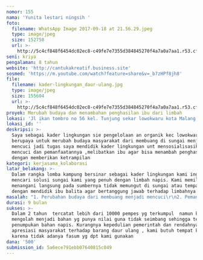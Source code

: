```yaml
---
nomor: 155
nama: 'Yunita lestari ningsih '
foto:
  filename: WhatsApp Image 2017-09-18 at 21.56.29.jpeg
  type: image/jpeg
  size: 152758
  url: >-
    http://5c4cf848f6454dc02ec8-c49fe7e7355d384845270f4a7a0a7aa1.r53.cf2.rackcdn.com/509b754c-55b3-4c73-ba95-230f02dcc407/WhatsApp%20Image%202017-09-18%20at%2021.56.29.jpeg
seni: kriya
pengalaman: 8 tahun
website: 'http://cantukakreatif.business.site'
sosmed: 'https://m.youtube.com/watch?feature=share&v=_b7zHPf8jh8'
file:
  filename: kader-lingkungan_daur-ulang.jpg
  type: image/jpeg
  size: 155604
  url: >-
    http://5c4cf848f6454dc02ec8-c49fe7e7355d384845270f4a7a0a7aa1.r53.cf2.rackcdn.com/44a317dd-ee6d-4395-9143-d775dabfd784/kader-lingkungan_daur-ulang.jpg
proyek: Merubah budaya dan menambahan penghasilan ibu dari limbah
lokasi: 'Jl ikan tombro no 56 kel. Tunjung sekar lowokwaru kota Malang '
lokasi_id: ''
deskripsi: >-
  Saya sebagai kader lingkungan sie pengelolaan an organik kec lowokwaru
  berupaya untuk merubah budaya masyarakat dari membuang di sungai menjadi
  mencuci jadi tugas saya mendidik kader lingkungan unt mensosialisasikan cara
  mencuci dan pemanfaatannya ,melibatkan ibu agar bisa menambah penghasilan
  dengan memberikan ketrampilan 
kategori: kerjasama_kolaborasi
latar_belakang: >-
  Dalam rangka lomba kampung bersinar sebagai kader lingkungan kami ingin
  mencari solusi sungai kami yang penuh dengan limbah napis. Kami memilih
  menangani langsung pada sumbernya tidak memungut di sungai atau tempat sampah,
  dengan mendidik ibu balita agar bertanggung jawab terhadap limbahnya
masalah: "1. Perubahan budaya dari membuang menjadi mencuci\r\n2. Pemanfaatan napis yang telah di cuci\r\n3. Pemasaran produk daur ulanG\r\n4. Kurangnya ruang untuk lebih di kenal di masyarakat\r\n"
durasi: 9 bulan
sukses: >-
  Dalam 2 tahun  tercatat lebih dari 10000 pempes yg terkumpul  namun kemampuan
  mengolah menjadi bahan yg punya nilai guna tidak seimbang sehingga terjadi
  penumpukan bahan napis. Kurangnya kepedulian pemerintah dan rendahnya
  apresiasi masyarakat terhadap barang daur ulang , kami butuh tempat khusus
  karena tidak adanya fasum yg dpt kami gunakan 
dana: '500'
submission_id: 5a6ece791ebb07640815c049
---
```

